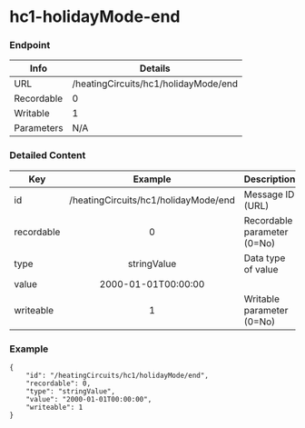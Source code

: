 # hc1-holidayMode-end



### Endpoint

| Info  | Details |
| ------------- | ------------- |
| URL   | /heatingCircuits/hc1/holidayMode/end   |
| Recordable   | 0   |
| Writable   | 1   |
| Parameters  | N/A  |

### Detailed Content

|  Key  | Example | Description |
| ------------- | :------: | ------------------------------ |
|  id | /heatingCircuits/hc1/holidayMode/end | Message ID (URL) |
|  recordable | 0 | Recordable parameter (0=No) |
|  type | stringValue | Data type of value |
|  value | 2000-01-01T00:00:00 |  |
|  writeable | 1 | Writable parameter (0=No) |

### Example
```
{
    "id": "/heatingCircuits/hc1/holidayMode/end",
    "recordable": 0,
    "type": "stringValue",
    "value": "2000-01-01T00:00:00",
    "writeable": 1
}
```

